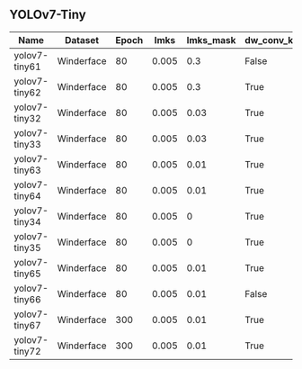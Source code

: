 ## YOLOv7-Tiny

| Name          | Dataset    | Epoch | lmks  | lmks_mask | dw_conv_kpt | loss_ota | lrf | shear | mixup | mosaic | batchsize | Easy   | Medium | Hard   |
| ------------- | ---------- | ----- | ----- | --------- | ----------- | -------- | --- | ----- | ----- | ------ | --------- | ------ | ------ | ------ |
| yolov7-tiny61 | Winderface | 80    | 0.005 | 0.3       | False       | 1        | 0.2 | 0.5   | 0.05  | 1.0    | 16        | 0.8825 | 0.8546 | 0.7196 |
| yolov7-tiny62 | Winderface | 80    | 0.005 | 0.3       | True        | 1        | 0.2 | 0.5   | 0.05  | 1.0    | 16        | 0.8809 | 0.8553 | 0.7173 |
| yolov7-tiny32 | Winderface | 80    | 0.005 | 0.03      | True        | 1        | 0.2 | 0.5   | 0.05  | 1.0    | 16        | 0.9362 | 0.9130 | 0.7976 |
| yolov7-tiny33 | Winderface | 80    | 0.005 | 0.03      | True        | 0        | 0.2 | 0.5   | 0.05  | 1.0    | 16        | 0.9365 | 0.9158 | 0.7999 |
| yolov7-tiny63 | Winderface | 80    | 0.005 | 0.01      | True        | 1        | 0.2 | 0.5   | 0.05  | 1.0    | 16        | 0.9391 | 0.9169 | 0.8065 |
| yolov7-tiny64 | Winderface | 80    | 0.005 | 0.01      | True        | 0        | 0.2 | 0.5   | 0.05  | 1.0    | 16        | 0.9405 | 0.9211 | 0.8056 |
| yolov7-tiny34 | Winderface | 80    | 0.005 | 0         | True        | 1        | 0.2 | 0.5   | 0.05  | 1.0    | 16        | 0.9419 | 0.9193 | 0.8074 |
| yolov7-tiny35 | Winderface | 80    | 0.005 | 0         | True        | 0        | 0.2 | 0.5   | 0.05  | 1.0    | 16        | 0.9411 | 0.9204 | 0.8064 |
| yolov7-tiny65 | Winderface | 80    | 0.005 | 0.01      | True        | 1        | 0.1 | 0.5   | 0     | 1.0    | 16        | 0.9378 | 0.9156 | 0.8097 |
| yolov7-tiny66 | Winderface | 80    | 0.005 | 0.01      | False       | 1        | 0.1 | 0.5   | 0     | 1.0    | 16        | 0.9349 | 0.9165 | 0.8059 |
| yolov7-tiny67 | Winderface | 300   | 0.005 | 0.01      | True        | 1        | 0.2 | 0.5   | 0.05  | 1.0    | 16        | 0.9442 | 0.9247 | 0.8192 |
| yolov7-tiny72 | Winderface | 300   | 0.005 | 0.01      | True        | 1        | 0.1 | 0.5   | 0     | 1.0    | 16        | 0.9391 | 0.9201 | 0.8166 |
